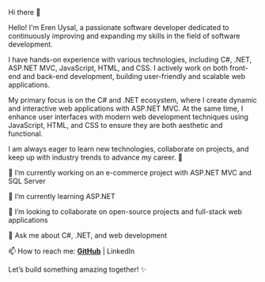 Hi there 👋

Hello! I'm Eren Uysal, a passionate software developer dedicated to continuously improving and expanding my skills in the field of software development.

I have hands-on experience with various technologies, including C#, .NET, ASP.NET MVC, JavaScript, HTML, and CSS. I actively work on both front-end and back-end development, building user-friendly and scalable web applications.

My primary focus is on the C# and .NET ecosystem, where I create dynamic and interactive web applications with ASP.NET MVC. At the same time, I enhance user interfaces with modern web development techniques using JavaScript, HTML, and CSS to ensure they are both aesthetic and functional.

I am always eager to learn new technologies, collaborate on projects, and keep up with industry trends to advance my career. 🚀

🔭 I’m currently working on an e-commerce project with ASP.NET MVC and SQL Server

🌱 I’m currently learning ASP.NET

👯 I’m looking to collaborate on open-source projects and full-stack web applications

💬 Ask me about C#, .NET, and web development

📫 How to reach me: <a href="https://github.com/erenuysaldev" disabled="false"><span><strong>GitHub</strong></span></a> | LinkedIn

Let’s build something amazing together! ✨
